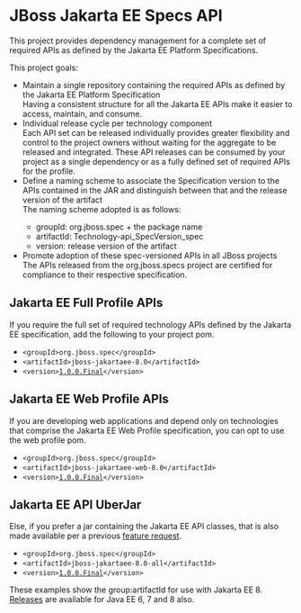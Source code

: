 <h1>JBoss Jakarta EE Specs API</h1>
This project provides dependency management for a complete set of required APIs as defined by the Jakarta EE Platform Specifications.

This project goals:

<ul>
<li>Maintain a single repository containing the required APIs as defined by the Jakarta EE Platform Specification</li>
<indent>Having a consistent structure for all the Jakarta EE APIs make it easier to access, maintain, and consume.</indent>

<li>Individual release cycle per technology component</li>
<indent>Each API set can be released individually provides greater flexibility and control to the project owners without waiting for the aggregate to be released and integrated.  These API releases can be consumed by your project as a single dependency or as a fully defined set of required APIs for the profile.

<li>Define a naming scheme to associate the Specification version to the APIs contained in the JAR and distinguish between that and the release version of the artifact</li>
<indent>
The naming scheme adopted is as follows:
<ul>
<li>groupId:    org.jboss.spec + the package name
<li>artifactId: Technology-api_SpecVersion_spec
<li>version:    release version of the artifact
</ul>
</indent>
<li>Promote adoption of these spec-versioned APIs in all JBoss projects</li>
<indent>The APIs released from the org.jboss.specs project are certified for compliance to their respective specification.</indent>
</ul>

<h2>Jakarta EE Full Profile APIs</h2>
If you require the full set of required technology APIs defined by the Jakarta EE specification, add the following to your project pom.
<ul>
<li><code>&lt;groupId&gt;org.jboss.spec&lt;/groupId&gt;</code>
<li><code>&lt;artifactId&gt;jboss-jakartaee-8.0&lt;/artifactId&gt;</code>
<li><code>&lt;version&gt;<a href="https://repository.jboss.org/nexus/content/groups/public/org/jboss/spec/jboss-jakartaee-8.0/1.0.0.Final">1.0.0.Final</a>&lt;/version&gt;</code>
</ul>

<h2>Jakarta EE Web Profile APIs</h2>
If you are developing web applications and depend only on technologies that comprise the Jakarta EE Web Profile specification, you can opt to use the web profile pom.
<ul>
<li><code>&lt;groupId&gt;org.jboss.spec&lt;/groupId&gt;</code>
<li><code>&lt;artifactId&gt;jboss-jakartaee-web-8.0&lt;/artifactId&gt;</code>
<li><code>&lt;version&gt;<a href="https://repository.jboss.org/nexus/content/groups/public/org/jboss/spec/jboss-jakartaee-web-8.0/1.0.0.Final">1.0.0.Final</a>&lt;/version&gt;</code>
</ul>

<h2>Jakarta EE API UberJar</h2>
Else, if you prefer a jar containing the Jakarta EE API classes, that is also made available per a previous <a href="https://issues.jboss.org/browse/JBEE-73">feature request</a>.
<ul>
<li><code>&lt;groupId&gt;org.jboss.spec&lt;/groupId&gt;</code>
<li><code>&lt;artifactId&gt;jboss-jakartaee-8.0-all&lt;/artifactId&gt;</code>
<li><code>&lt;version&gt;<a href="https://repository.jboss.org/nexus/content/groups/public/org/jboss/spec/jboss-jakartaee-all-8.0/1.0.0.Final">1.0.0.Final</a>&lt;/version&gt;</code>
</ul>


These examples show the group:artifactId for use with Jakarta EE 8.    <a href="https://repository.jboss.org/nexus/content/groups/public/org/jboss/spec/">Releases</a> are available for Java EE 6, 7 and 8 also.
